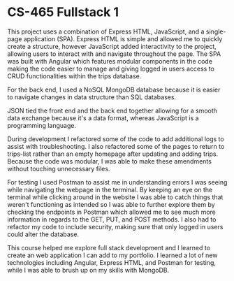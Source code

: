 # CS-465 Fullstack 1 

This project uses a combination of Express HTML, JavaScript, and a single-page application (SPA). Express HTML is simple and allowed me to quickly create a structure, however JavaScript added interactivity to the project, allowing users to interact with and navigate throughout the page. The SPA was built with Angular which features modular components in the code making the code easier to manage and giving logged in users access to CRUD functionalities within the trips database. 

For the back end, I used a NoSQL MongoDB database because it is easier to navigate changes in data structure than SQL databases. 

JSON tied the front end and the back end together allowing for a smooth data exchange because it's a data format, whereas JavaScript is a programming language. 

During development I refactored some of the code to add additional logs to assist with troubleshooting. I also refactored some of the pages to return to trips-list rather than an empty homepage after updating and adding trips. Because the code was modular, I was able to make these amendments without touching unnecessary files.

For testing I used Postman to assist me in understanding errors I was seeing while navigating the webpage in the terminal. By keeping an eye on the terminal while clicking around in the website I was able to catch things that weren't functioning as intended so I was able to further explore them by checking the endpoints in Postman which allowed me to see much more information in regards to the GET, PUT, and POST methods. I also had to refactor my code to include security, making sure that only logged in users could alter the database.

This course helped me explore full stack development and I learned to create an web application I can add to my portfolio. I learned a lot of new technologies including Angular, Express HTML, and Postman for testing, while I was able to brush up on my skills with MongoDB.
